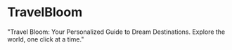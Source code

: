 # TravelBloom
"Travel Bloom: Your Personalized Guide to Dream Destinations. Explore the world, one click at a time."
